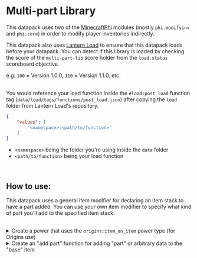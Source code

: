 # Multi-part Library
This datapack uses two of the [MinecraftPhi](https://github.com/MinecraftPhi/MinecraftPhi-modules) modules (mostly `phi.modifyinv` and `phi.core`) in order to modify player inventories indirectly.
<br>

This datapack also uses [Lantern Load](https://github.com/LanternMC/Load) to ensure that this datapack loads before your datapack. You can detect if this library is loaded by checking the score of the `multi-part-lib` score holder from the `load.status` scoreboard objective.
<br>

e.g: `100` = Version 1.0.0, `110` = Version 1.1.0, etc.
<br>
<br>

You would reference your load function inside the `#load:post_load` function tag (`data/load/tags/functions/post_load.json`) after copying the `load` folder from Lantern Load's repository.
```json
{
    "values": [
        "<namespace>:<path/to/function>"
    ]
}
```
* `<namespace>` being the folder you're using inside the `data` folder
* `<path/to/function>` being your load function
<br>

## How to use:
This datapack uses a general item modifier for declaring an item stack to have a part added. You can use your own item modifier to specify what kind of part you'll add to the specified item stack.

<br>

<details>
<summary>
Create a power that uses the <code>origins:item_on_item</code> power type (for Origins use)
</summary>
<br>

Upon creating the power, you would check for your "part" item inside its `using_item_condition` item condition object. 

You can then check for the "base" item that'll have a part added to it once you right-click the said item with the "part" item in its `on_item_condition` item condition object. 

"Base" items store its part count, parts, and other data in its `multi-part-lib` NBT path that you can check for in the <code>on_item_condition</code> item condition object.

Afterwards, you can run any item action types in its `using_item_action` item action object. You would then run an `origins:modify` item action type inside its `on_item_action` item action object to apply an item modifier to the "base" item, in order to add a part to it.

Finally, you would run an "add part" function with the `origins:execute_command` entity action type in its `entity_action` entity action object that would modify the "base" item to have the "part" item data declared from the function to the "base" item.

<ol>
<details>
<summary>
Here's a full example that would only add a "part" to the "base" item if the "base" item doesn't have more than 2 parts, and it has the <code>example_tag: 1b</code> NBT
</summary>

```json
{
    "type": "origins:item_on_item",
    "using_item_condition": {
        "type": "origins:ingredient",
        "ingredient": {
            "item": "minecraft:diamond"
        }
    },
    "on_item_condition": {
        "type": "origins:and",
        "conditions": [
            {
                "type": "origins:nbt",
                "nbt": "{example_tag: 1b}"
            },
            {
                "type": "origins:nbt",
                "nbt": "{multi-part-lib: {part_count: 2}}",
                "inverted": true
            }
        ]
    },
    "using_item_action": {
        "type": "origins:consume",
        "amount": 1
    },
    "on_item_action": {
        "type": "origins:modify",
        "modifier": "multi-part-lib:add_part"
    },
    "entity_action": {
        "type": "origins:execute_command",
        "command": "function example:add_part/diamond"
    }
}
```

</details>
</ol>

</details>

<details>
<summary>
Create an "add part" function for adding "part" or arbitrary data to the "base" item
</summary>
<br>

In the function, you would need to append any data type to the `input.multi-part-lib.parts` NBT array (but you can only have single data type in the array), doing so would increase the "base" item's `part_count` NBT, which can then be used to check how many parts are there in the "base" item. 

After putting in your "part" data and/or arbitrary data in the `input` NBT path of the `multi-part-lib:io` storage, you can call the `multi-part-lib:api/set_data` function to apply the changes made to the "base" item.

<ol>
<details>
<summary>
Here's an example function that would append an NBT compound in the `input.multi-part-lib.parts` NBT path containing the generic data of the "part" item
</summary>

```mcfunction
#> example:add_part/diamond
# (data/example/functions/add_part/diamond.mcfunction)

#   Get the multi-part item stack
function multi-part-lib:api/get_data


#   Make changes to the multi-part item stack
data modify storage multi-part-lib:io input.multi-part-lib.parts append value {id: "minecraft:diamond", Count: 1b}


#   Apply the changes to the multi-part item stack
function multi-part-lib:api/set_data
```

</details>
</ol>

</details>